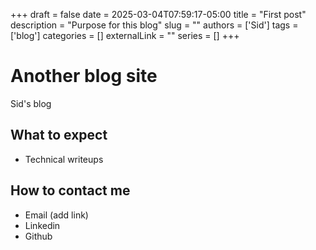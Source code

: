 +++ 
draft = false
date = 2025-03-04T07:59:17-05:00
title = "First post"
description = "Purpose for this blog"
slug = ""
authors = ['Sid']
tags = ['blog']
categories = []
externalLink = ""
series = []
+++

# Another blog site
Sid's blog

## What to expect
- Technical writeups

## How to contact me
- Email (add link)
- Linkedin
- Github